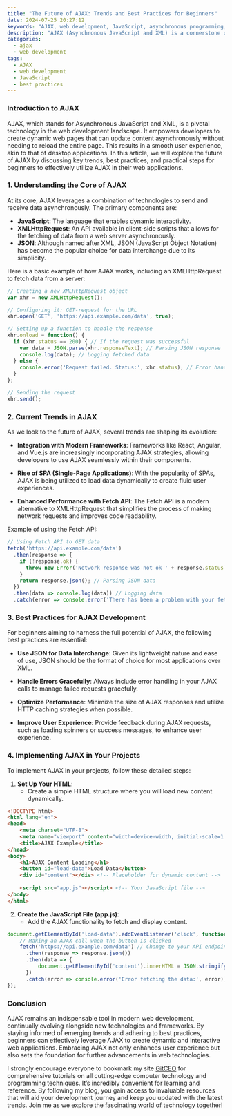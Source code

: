 ```yaml
---
title: "The Future of AJAX: Trends and Best Practices for Beginners"
date: 2024-07-25 20:27:12
keywords: "AJAX, web development, JavaScript, asynchronous programming, best practices, trends, beginners guide"
description: "AJAX (Asynchronous JavaScript and XML) is a cornerstone of modern web development, allowing for the creation of dynamic, fast, and interactive applications. This article delves into the future of AJAX, exploring emerging trends, best practices, and how beginners can effectively implement AJAX in their projects. Understanding AJAX is paramount for developers looking to stay relevant in an ever-evolving technology landscape. We will guide you through the technical nuances and offer actionable insights to elevate your web development skills, enhancing user experience while adhering to the latest standards. Whether you're just starting or seeking to refine your existing knowledge, this comprehensive guide will equip you with the essential tools to thrive in the world of AJAX."
categories:
  - ajax
  - web development
tags:
  - AJAX
  - web development
  - JavaScript
  - best practices
---
```


### Introduction to AJAX

AJAX, which stands for Asynchronous JavaScript and XML, is a pivotal technology in the web development landscape. It empowers developers to create dynamic web pages that can update content asynchronously without needing to reload the entire page. This results in a smooth user experience, akin to that of desktop applications. In this article, we will explore the future of AJAX by discussing key trends, best practices, and practical steps for beginners to effectively utilize AJAX in their web applications.

<!-- more -->

### 1. Understanding the Core of AJAX

At its core, AJAX leverages a combination of technologies to send and receive data asynchronously. The primary components are:

- **JavaScript**: The language that enables dynamic interactivity.
- **XMLHttpRequest**: An API available in client-side scripts that allows for the fetching of data from a web server asynchronously.
- **JSON**: Although named after XML, JSON (JavaScript Object Notation) has become the popular choice for data interchange due to its simplicity.

Here is a basic example of how AJAX works, including an XMLHttpRequest to fetch data from a server:

```javascript
// Creating a new XMLHttpRequest object
var xhr = new XMLHttpRequest();

// Configuring it: GET-request for the URL
xhr.open('GET', 'https://api.example.com/data', true);

// Setting up a function to handle the response
xhr.onload = function() {
  if (xhr.status == 200) { // If the request was successful
    var data = JSON.parse(xhr.responseText); // Parsing JSON response
    console.log(data); // Logging fetched data
  } else {
    console.error('Request failed. Status:', xhr.status); // Error handling
  }
};

// Sending the request
xhr.send();
```

### 2. Current Trends in AJAX

As we look to the future of AJAX, several trends are shaping its evolution:

- **Integration with Modern Frameworks**: Frameworks like React, Angular, and Vue.js are increasingly incorporating AJAX strategies, allowing developers to use AJAX seamlessly within their components.
  
- **Rise of SPA (Single-Page Applications)**: With the popularity of SPAs, AJAX is being utilized to load data dynamically to create fluid user experiences.

- **Enhanced Performance with Fetch API**: The Fetch API is a modern alternative to XMLHttpRequest that simplifies the process of making network requests and improves code readability.

Example of using the Fetch API:

```javascript
// Using Fetch API to GET data
fetch('https://api.example.com/data')
  .then(response => {
    if (!response.ok) {
      throw new Error('Network response was not ok ' + response.statusText); // Error handling
    }
    return response.json(); // Parsing JSON data
  })
  .then(data => console.log(data)) // Logging data
  .catch(error => console.error('There has been a problem with your fetch operation:', error));
```

### 3. Best Practices for AJAX Development

For beginners aiming to harness the full potential of AJAX, the following best practices are essential:

- **Use JSON for Data Interchange**: Given its lightweight nature and ease of use, JSON should be the format of choice for most applications over XML.

- **Handle Errors Gracefully**: Always include error handling in your AJAX calls to manage failed requests gracefully.

- **Optimize Performance**: Minimize the size of AJAX responses and utilize HTTP caching strategies when possible.

- **Improve User Experience**: Provide feedback during AJAX requests, such as loading spinners or success messages, to enhance user experience.

### 4. Implementing AJAX in Your Projects

To implement AJAX in your projects, follow these detailed steps:

1. **Set Up Your HTML**:
   - Create a simple HTML structure where you will load new content dynamically.

```html
<!DOCTYPE html>
<html lang="en">
<head>
    <meta charset="UTF-8">
    <meta name="viewport" content="width=device-width, initial-scale=1.0">
    <title>AJAX Example</title>
</head>
<body>
    <h1>AJAX Content Loading</h1>
    <button id="load-data">Load Data</button>
    <div id="content"></div> <!-- Placeholder for dynamic content -->
    
    <script src="app.js"></script> <!-- Your JavaScript file -->
</body>
</html>
```

2. **Create the JavaScript File (app.js)**:
   - Add the AJAX functionality to fetch and display content.

```javascript
document.getElementById('load-data').addEventListener('click', function() {
    // Making an AJAX call when the button is clicked
    fetch('https://api.example.com/data') // Change to your API endpoint
      .then(response => response.json())
      .then(data => {
          document.getElementById('content').innerHTML = JSON.stringify(data); // Displaying data
      })
      .catch(error => console.error('Error fetching the data:', error)); // Error handling
});
```

### Conclusion

AJAX remains an indispensable tool in modern web development, continually evolving alongside new technologies and frameworks. By staying informed of emerging trends and adhering to best practices, beginners can effectively leverage AJAX to create dynamic and interactive web applications. Embracing AJAX not only enhances user experience but also sets the foundation for further advancements in web technologies.

I strongly encourage everyone to bookmark my site [GitCEO](https://gitceo.com) for comprehensive tutorials on all cutting-edge computer technology and programming techniques. It’s incredibly convenient for learning and reference. By following my blog, you gain access to invaluable resources that will aid your development journey and keep you updated with the latest trends. Join me as we explore the fascinating world of technology together!